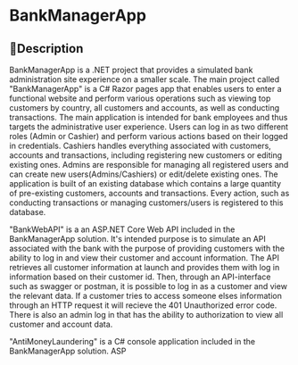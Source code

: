 # BankManagerApp

## 📃Description
BankManagerApp is a .NET project that provides a simulated bank administration site experience on a smaller scale. The main project called "BankManagerApp" is a C# Razor pages app that enables users to enter a functional website and perform various operations such as viewing top customers by country, all customers and accounts, as well as conducting transactions. The main application is intended for bank employees and thus targets the administrative user experience. Users can log in as two different roles (Admin or Cashier) and perform various actions based on their logged in credentials. Cashiers handles everything associated with customers, accounts and transactions, including registering new customers or editing existing ones. Admins are responsible for managing all registered users and can create new users(Admins/Cashiers) or edit/delete existing ones. The application is built of an existing database which contains a large quantity of pre-existing customers, accounts and transactions. Every action, such as conducting transactions or managing customers/users is registered to this database.        


"BankWebAPI" is a an ASP.NET Core Web API included in the BankManagerApp solution. It's intended purpose is to simulate an API associated with the bank with the purpose of providing customers with the ability to log in and view their customer and account information. The API retrieves all customer information at launch and provides them with log in information based on their customer id. Then, through an API-interface such as swagger or postman, it is possible to log in as a customer and view the relevant data. If a customer tries to access someone elses information through an HTTP request it will recieve the 401 Unauthorized error code. There is also an admin log in that has the ability to authorization to view all customer and account data.      




"AntiMoneyLaundering" is a C# console application included in the BankManagerApp solution.  ASP
